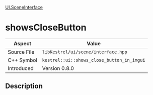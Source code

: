 [UI.SceneInterface](index.md)
# showsCloseButton
| Aspect | Value |
| --- | --- |
| Source File | `libKestrel/ui/scene/interface.hpp` |
| C++ Symbol | `kestrel::ui::shows_close_button_in_imgui` |
| Introduced | Version 0.8.0 |
## Description
